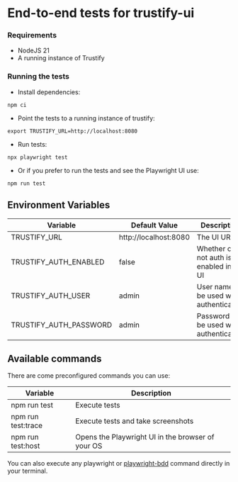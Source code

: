 # End-to-end tests for trustify-ui

### Requirements

- NodeJS 21
- A running instance of Trustify

### Running the tests

- Install dependencies:

```shell
npm ci
```

- Point the tests to a running instance of trustify:

```shell
export TRUSTIFY_URL=http://localhost:8080
```

- Run tests:

```shell
npx playwright test
```

- Or if you prefer to run the tests and see the Playwright UI use:

```shell
npm run test
```

## Environment Variables

| Variable               | Default Value         | Description                              |
| ---------------------- | --------------------- | ---------------------------------------- |
| TRUSTIFY_URL           | http://localhost:8080 | The UI URL                               |
| TRUSTIFY_AUTH_ENABLED  | false                 | Whether or not auth is enabled in the UI |
| TRUSTIFY_AUTH_USER     | admin                 | User name to be used when authenticating |
| TRUSTIFY_AUTH_PASSWORD | admin                 | Password to be used when authenticating  |

## Available commands

There are come preconfigured commands you can use:

| Variable           | Description                                       |
| ------------------ | ------------------------------------------------- |
| npm run test       | Execute tests                                     |
| npm run test:trace | Execute tests and take screenshots                |
| npm run test:host  | Opens the Playwright UI in the browser of your OS |

You can also execute any playwright or [playwright-bdd](https://vitalets.github.io/playwright-bdd) command directly in your terminal.

